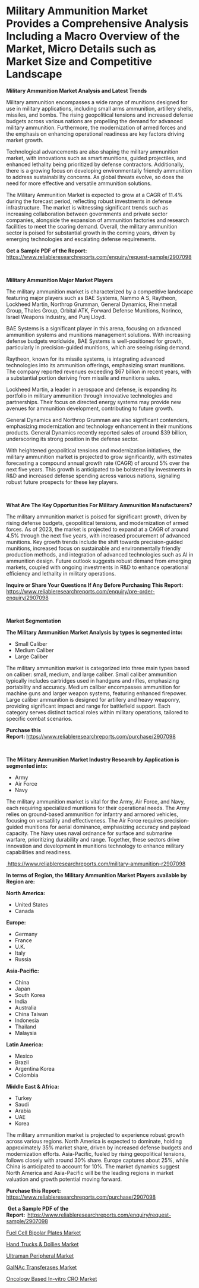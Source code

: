 <p><h1>Military Ammunition Market Provides a Comprehensive Analysis Including a Macro Overview of the Market, Micro Details such as Market Size and Competitive Landscape</h1></p><p><strong>Military Ammunition Market Analysis and Latest Trends</strong></p>
<p><p>Military ammunition encompasses a wide range of munitions designed for use in military applications, including small arms ammunition, artillery shells, missiles, and bombs. The rising geopolitical tensions and increased defense budgets across various nations are propelling the demand for advanced military ammunition. Furthermore, the modernization of armed forces and the emphasis on enhancing operational readiness are key factors driving market growth.</p><p>Technological advancements are also shaping the military ammunition market, with innovations such as smart munitions, guided projectiles, and enhanced lethality being prioritized by defense contractors. Additionally, there is a growing focus on developing environmentally friendly ammunition to address sustainability concerns. As global threats evolve, so does the need for more effective and versatile ammunition solutions.</p><p>The Military Ammunition Market is expected to grow at a CAGR of 11.4% during the forecast period, reflecting robust investments in defense infrastructure. The market is witnessing significant trends such as increasing collaboration between governments and private sector companies, alongside the expansion of ammunition factories and research facilities to meet the soaring demand. Overall, the military ammunition sector is poised for substantial growth in the coming years, driven by emerging technologies and escalating defense requirements.</p></p>
<p><strong>Get a Sample PDF of the Report:&nbsp;</strong> <a href="https://www.reliableresearchreports.com/enquiry/request-sample/2907098?utm_campaign=102&utm_medium=2&utm_source=Github&utm_content=ia&utm_term=12032025&utm_id=military-ammunition">https://www.reliableresearchreports.com/enquiry/request-sample/2907098</a></p>
<p>&nbsp;</p>
<p><strong>Military Ammunition Major Market Players</strong></p>
<p><p>The military ammunition market is characterized by a competitive landscape featuring major players such as BAE Systems, Nammo A S, Raytheon, Lockheed Martin, Northrop Grumman, General Dynamics, Rheinmetall Group, Thales Group, Orbital ATK, Forward Defense Munitions, Norinco, Israel Weapons Industry, and Punj Lloyd. </p><p>BAE Systems is a significant player in this arena, focusing on advanced ammunition systems and munitions management solutions. With increasing defense budgets worldwide, BAE Systems is well-positioned for growth, particularly in precision-guided munitions, which are seeing rising demand.</p><p>Raytheon, known for its missile systems, is integrating advanced technologies into its ammunition offerings, emphasizing smart munitions. The company reported revenues exceeding $67 billion in recent years, with a substantial portion deriving from missile and munitions sales. </p><p>Lockheed Martin, a leader in aerospace and defense, is expanding its portfolio in military ammunition through innovative technologies and partnerships. Their focus on directed energy systems may provide new avenues for ammunition development, contributing to future growth.</p><p>General Dynamics and Northrop Grumman are also significant contenders, emphasizing modernization and technology enhancement in their munitions products. General Dynamics recently reported sales of around $39 billion, underscoring its strong position in the defense sector.</p><p>With heightened geopolitical tensions and modernization initiatives, the military ammunition market is projected to grow significantly, with estimates forecasting a compound annual growth rate (CAGR) of around 5% over the next five years. This growth is anticipated to be bolstered by investments in R&D and increased defense spending across various nations, signaling robust future prospects for these key players.</p></p>
<p>&nbsp;</p>
<p><strong>What Are The Key Opportunities For Military Ammunition Manufacturers?</strong></p>
<p><p>The military ammunition market is poised for significant growth, driven by rising defense budgets, geopolitical tensions, and modernization of armed forces. As of 2023, the market is projected to expand at a CAGR of around 4.5% through the next five years, with increased procurement of advanced munitions. Key growth trends include the shift towards precision-guided munitions, increased focus on sustainable and environmentally friendly production methods, and integration of advanced technologies such as AI in ammunition design. Future outlook suggests robust demand from emerging markets, coupled with ongoing investments in R&D to enhance operational efficiency and lethality in military operations.</p></p>
<p><strong>Inquire or Share Your Questions If Any Before Purchasing This Report:</strong> <a href="https://www.reliableresearchreports.com/enquiry/pre-order-enquiry/2907098?utm_campaign=102&utm_medium=2&utm_source=Github&utm_content=ia&utm_term=12032025&utm_id=military-ammunition">https://www.reliableresearchreports.com/enquiry/pre-order-enquiry/2907098</a></p>
<p>&nbsp;</p>
<p><strong>Market Segmentation</strong></p>
<p><strong>The Military Ammunition Market Analysis by types is segmented into:</strong></p>
<p><ul><li>Small Caliber</li><li>Medium Caliber</li><li>Large Caliber</li></ul></p>
<p><p>The military ammunition market is categorized into three main types based on caliber: small, medium, and large caliber. Small caliber ammunition typically includes cartridges used in handguns and rifles, emphasizing portability and accuracy. Medium caliber encompasses ammunition for machine guns and larger weapon systems, featuring enhanced firepower. Large caliber ammunition is designed for artillery and heavy weaponry, providing significant impact and range for battlefield support. Each category serves distinct tactical roles within military operations, tailored to specific combat scenarios.</p></p>
<p><strong>Purchase this Report:&nbsp;</strong><a href="https://www.reliableresearchreports.com/purchase/2907098?utm_campaign=102&utm_medium=2&utm_source=Github&utm_content=ia&utm_term=12032025&utm_id=military-ammunition">https://www.reliableresearchreports.com/purchase/2907098</a></p>
<p>&nbsp;</p>
<p><strong>The Military Ammunition Market Industry Research by Application is segmented into:</strong></p>
<p><ul><li>Army</li><li>Air Force</li><li>Navy</li></ul></p>
<p><p>The military ammunition market is vital for the Army, Air Force, and Navy, each requiring specialized munitions for their operational needs. The Army relies on ground-based ammunition for infantry and armored vehicles, focusing on versatility and effectiveness. The Air Force requires precision-guided munitions for aerial dominance, emphasizing accuracy and payload capacity. The Navy uses naval ordnance for surface and submarine warfare, prioritizing durability and range. Together, these sectors drive innovation and development in munitions technology to enhance military capabilities and readiness.</p></p>
<p><a href="https://www.reliableresearchreports.com/military-ammunition-r2907098?utm_campaign=102&utm_medium=2&utm_source=Github&utm_content=ia&utm_term=12032025&utm_id=military-ammunition">&nbsp;https://www.reliableresearchreports.com/military-ammunition-r2907098</a></p>
<p><strong>In terms of Region, the Military Ammunition Market Players available by Region are:</strong></p>
<p>
    <p> <strong> North America: </strong>
        <ul>
            <li>United States</li>
            <li>Canada</li>
        </ul>
        </p> 
    <p> <strong> Europe: </strong>
        <ul>
            <li>Germany</li>
            <li>France</li>
            <li>U.K.</li>
            <li>Italy</li>
            <li>Russia</li>
        </ul>
        </p> 
    <p> <strong> Asia-Pacific: </strong>
        <ul>
            <li>China</li>
            <li>Japan</li>
            <li>South Korea</li>
            <li>India</li>
            <li>Australia</li>
            <li>China Taiwan</li>
            <li>Indonesia</li>
            <li>Thailand</li>
            <li>Malaysia</li>
        </ul>
        </p> 
    <p> <strong> Latin America: </strong>
        <ul>
            <li>Mexico</li>
            <li>Brazil</li>
            <li>Argentina Korea</li>
            <li>Colombia</li>
        </ul>
        </p> 
    <p> <strong> Middle East & Africa: </strong>
        <ul>
            <li>Turkey</li>
            <li>Saudi</li>
            <li>Arabia</li>
            <li>UAE</li>
            <li>Korea</li>
        </ul>
    </p>
    </p>
<p><p>The military ammunition market is projected to experience robust growth across various regions. North America is expected to dominate, holding approximately 35% market share, driven by increased defense budgets and modernization efforts. Asia-Pacific, fueled by rising geopolitical tensions, follows closely with around 30% share. Europe captures about 25%, while China is anticipated to account for 10%. The market dynamics suggest North America and Asia-Pacific will be the leading regions in market valuation and growth potential moving forward.</p></p>
<p><strong>Purchase this Report: </strong><a href="https://www.reliableresearchreports.com/purchase/2907098?utm_campaign=102&utm_medium=2&utm_source=Github&utm_content=ia&utm_term=12032025&utm_id=military-ammunition">https://www.reliableresearchreports.com/purchase/2907098</a></p>
<p>&nbsp;<strong>Get a Sample PDF of the Report:&nbsp;&nbsp;</strong><a href="https://www.reliableresearchreports.com/enquiry/request-sample/2907098?utm_campaign=102&utm_medium=2&utm_source=Github&utm_content=ia&utm_term=12032025&utm_id=military-ammunition">https://www.reliableresearchreports.com/enquiry/request-sample/2907098</a></p>
<p><strong></strong></p>
<p><p><a href="https://github.com/haimamuirev8/Market-Research-Report-List-1/blob/main/fuel-cell-bipolar-plates-market.md?utm_campaign=102&utm_medium=2&utm_source=Github&utm_content=ia&utm_term=12032025&utm_id=military-ammunition">Fuel Cell Bipolar Plates Market</a></p><p><a href="https://github.com/daemluari/Market-Research-Report-List-1/blob/main/hand-trucks-dollies-market.md?utm_campaign=102&utm_medium=2&utm_source=Github&utm_content=ia&utm_term=12032025&utm_id=military-ammunition">Hand Trucks & Dollies Market</a></p><p><a href="https://github.com/ijffseandy/Market-Research-Report-List-1/blob/main/ultraman-peripheral-market.md?utm_campaign=102&utm_medium=2&utm_source=Github&utm_content=ia&utm_term=12032025&utm_id=military-ammunition">Ultraman Peripheral Market</a></p><p><a href="https://github.com/vigoseiler/Market-Research-Report-List-1/blob/main/galnac-transferases-market.md?utm_campaign=102&utm_medium=2&utm_source=Github&utm_content=ia&utm_term=12032025&utm_id=military-ammunition">GalNAc Transferases Market</a></p><p><a href="https://github.com/iquiseeboli/Market-Research-Report-List-1/blob/main/oncology-based-in-vitro-cro-market.md?utm_campaign=102&utm_medium=2&utm_source=Github&utm_content=ia&utm_term=12032025&utm_id=military-ammunition">Oncology Based In-vitro CRO Market</a></p></p>